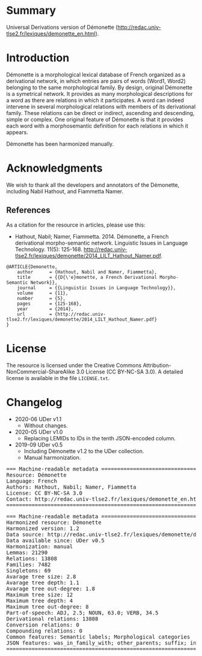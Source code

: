 # Summary

Universal Derivations version of Démonette (http://redac.univ-tlse2.fr/lexiques/demonette_en.html).


# Introduction

Démonette is a morphological lexical database of French organized as a derivational network, in which entries are pairs of words (Word1, Word2) belonging to the same morphological family. By design, original Démonette is a symetrical network. It provides as many morphological descriptions for a word as there are relations in which it participates. A word can indeed intervene in several morphological relations with members of its derivational family. These relations can be direct or indirect, ascending and descending, simple or complex. One original feature of Démonette is that it provides each word with a morphosemantic definition for each relations in which it appears.

Démonette has been harmonized manually.


# Acknowledgments

We wish to thank all the developers and annotators of the Démonette, including Nabil Hathout, and Fiammetta Namer.


## References

As a citation for the resource in articles, please use this:

* Hathout, Nabil; Namer, Fiammetta. 2014. Démonette, a French derivational morpho-semantic network. Linguistic Issues in Language Technology. 11(5): 125-168. http://redac.univ-tlse2.fr/lexiques/demonette/2014_LILT_Hathout_Namer.pdf.

```
@ARTICLE{Demonette,
    author      = {Hathout, Nabil and Namer, Fiammetta},
    title       = {{D{\'e}monette, a French Derivational Morpho-Semantic Network}},
    journal     = {{Linguistic Issues in Language Technology}},
    volume      = {11},
    number      = {5},
    pages       = {125-168},
    year        = {2014},
    url         = {http://redac.univ-tlse2.fr/lexiques/demonette/2014_LILT_Hathout_Namer.pdf}
}
```


# License

The resource is licensed under the Creative Commons Attribution-NonCommercial-ShareAlike 3.0 License (CC BY-NC-SA 3.0).
A detailed license is available in the file `LICENSE.txt`.


# Changelog

* 2020-06 UDer v1.1
    * Without changes.
* 2020-05 UDer v1.0
    * Replacing LEMIDs to IDs in the tenth JSON-encoded column.
* 2019-09 UDer v0.5
    * Including Démonette v1.2 to the UDer collection.
    * Manual harmonization.


<pre>
=== Machine-readable metadata =================================================
Resource: Démonette
Language: French
Authors: Hathout, Nabil; Namer, Fiammetta
License: CC BY-NC-SA 3.0
Contact: http://redac.univ-tlse2.fr/lexiques/demonette_en.html
===============================================================================
</pre>

<pre>
=== Machine-readable metadata =================================================
Harmonized resource: Démonette
Harmonized version: 1.2
Data source: http://redac.univ-tlse2.fr/lexiques/demonette/demonette-1.2.zip
Data available since: UDer v0.5
Harmonization: manual
Lemmas: 21290
Relations: 13808
Families: 7482
Singletons: 69
Avarage tree size: 2.8
Avarage tree depth: 1.1
Avarage tree out-degree: 1.8
Maximum tree size: 12
Maximum tree depth: 4
Maximum tree out-degree: 8
Part-of-speech: ADJ, 2.5; NOUN, 63.0; VERB, 34.5
Derivational relations: 13808
Conversion relations: 0
Compounding relations: 0
Common features: Semantic labels; Morphological categories
JSON features: was_in_family_with; other_parents; suffix; in_subparadigm_with
===============================================================================
</pre>
